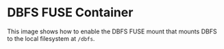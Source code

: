 # DBFS FUSE Container

This image shows how to enable the DBFS FUSE mount that mounts DBFS to the local filesystem at `/dbfs`.
